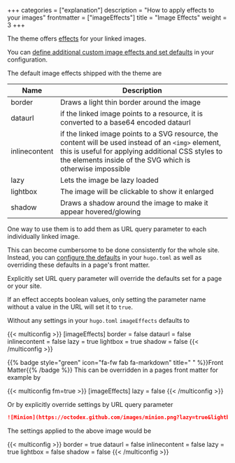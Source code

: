 +++
categories = ["explanation"]
description = "How to apply effects to your images"
frontmatter = ["imageEffects"]
title = "Image Effects"
weight = 3
+++

The theme offers [effects](authoring/markdown#image-effects) for your linked images.

You can [define additional custom image effects and set defaults](configuration/customization/imageeffects) in your configuration.

The default image effects shipped with the theme are

| Name          | Description                                                       |
| ------------- | ----------------------------------------------------------------- |
| border        | Draws a light thin border around the image                        |
| dataurl       | if the linked image points to a resource, it is converted to a base64 encoded dataurl |
| inlinecontent | if the linked image points to a SVG resource, the content will be used instead of an `<img>` element, this is useful for applying additional CSS styles to the elements inside of the SVG which is otherwise impossible |
| lazy          | Lets the image be lazy loaded                                     |
| lightbox      | The image will be clickable to show it enlarged                   |
| shadow        | Draws a shadow around the image to make it appear hovered/glowing |

One way to use them is to add them as URL query parameter to each individually linked image.

This can become cumbersome to be done consistently for the whole site. Instead, you can [configure the defaults](configuration/customization/imageeffects) in your `hugo.toml` as well as overriding these defaults in a page's front matter.

Explicitly set URL query parameter will override the defaults set for a page or your site.

If an effect accepts boolean values, only setting the parameter name without a value in the URL will set it to `true`.

Without any settings in your `hugo.toml` `imageEffects` defaults to

{{< multiconfig >}}
[imageEffects]
  border = false
  dataurl = false
  inlinecontent = false
  lazy = true
  lightbox = true
  shadow = false
{{< /multiconfig >}}

{{% badge style="green" icon="fa-fw fab fa-markdown" title=" " %}}Front Matter{{% /badge %}} This can be overridden in a pages front matter for example by

{{< multiconfig fm=true >}}
[imageEffects]
  lazy = false
{{< /multiconfig >}}

Or by explicitly override settings by URL query parameter

````md {title="URL"}
![Minion](https://octodex.github.com/images/minion.png?lazy=true&lightbox=false)
````

The settings applied to the above image would be

{{< multiconfig >}}
border = true
dataurl = false
inlinecontent = false
lazy = true
lightbox = false
shadow = false
{{< /multiconfig >}}
